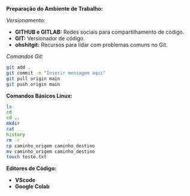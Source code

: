 **Preparação do Ambiente de Trabalho:**

*Versionamento:*

- **GITHUB e GITLAB:** Redes sociais para compartilhamento de código.
- **GIT:** Versionador de código.
- **ohshitgit:** Recursos para lidar com problemas comuns no Git.

*Comandos Git:*

```bash
git add .
git commit -m "Inserir mensagem aqui"
git pull origin main
git push origin main
```

**Comandos Básicos Linux:**

```bash
ls
cd
cd ..
mkdir
cat
history
rm -r
cp caminho_origem caminho_destino
mv caminho_origem caminho_destino
touch teste.txt
```

**Editores de Código:**

- **VScode**
- **Google Colab**

